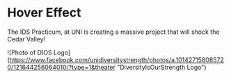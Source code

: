 # Hover Effect
The IDS Practicum, at UNI is creating a massive project that will shock the Cedar Valley!

![Photo of DIOS Logo] (https://www.facebook.com/unidiversitystrength/photos/a.101427158085720/121644256064010/?type=1&theater "DiversityIsOurStrength Logo")

